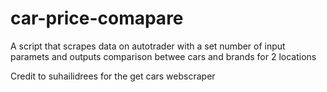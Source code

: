 # car-price-comapare
A script that scrapes data on autotrader with a set number of input paramets and outputs comparison betwee cars and brands for 2 locations

Credit to suhailidrees for the get cars webscraper 


